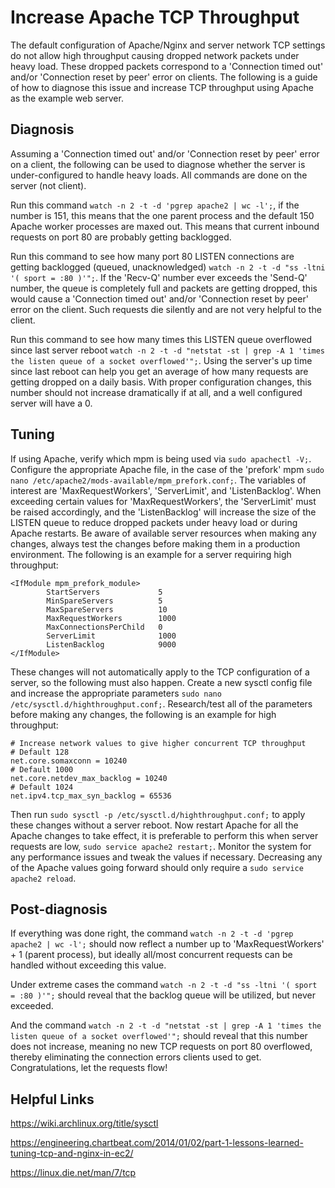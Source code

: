 # Increase Apache TCP Throughput

The default configuration of Apache/Nginx and server network TCP settings do not allow high throughput causing dropped network packets under heavy load. These dropped packets correspond to a 'Connection timed out' and/or 'Connection reset by peer' error on clients. The following is a guide of how to diagnose this issue and increase TCP throughput using Apache as the example web server.

## Diagnosis

Assuming a 'Connection timed out' and/or 'Connection reset by peer' error on a client, the following can be used to diagnose whether the server is under-configured to handle heavy loads. All commands are done on the server (not client).

Run this command `watch -n 2 -t -d 'pgrep apache2 | wc -l';`, if the number is 151, this means that the one parent process and the default 150 Apache worker processes are maxed out. This means that current inbound requests on port 80 are probably getting backlogged. 

Run this command to see how many port 80 LISTEN connections are getting backlogged (queued, unacknowledged) `watch -n 2 -t -d "ss -ltni '( sport = :80 )'";`. If the 'Recv-Q' number ever exceeds the 'Send-Q' number, the queue is completely full and packets are getting dropped, this would cause a 'Connection timed out' and/or 'Connection reset by peer' error on the client. Such requests die silently and are not very helpful to the client.

Run this command to see how many times this LISTEN queue overflowed since last server reboot `watch -n 2 -t -d "netstat -st | grep -A 1 'times the listen queue of a socket overflowed'";`. Using the server's up time since last reboot can help you get an average of how many requests are getting dropped on a daily basis. With proper configuration changes, this number should not increase dramatically if at all, and a well configured server will have a 0.

## Tuning

If using Apache, verify which mpm is being used via `sudo apachectl -V;`. Configure the appropriate Apache file, in the case of the 'prefork' mpm `sudo nano /etc/apache2/mods-available/mpm_prefork.conf;`. The variables of interest are 'MaxRequestWorkers', 'ServerLimit', and 'ListenBacklog'. When exceeding certain values for 'MaxRequestWorkers', the 'ServerLimit' must be raised accordingly, and the 'ListenBacklog' will increase the size of the LISTEN queue to reduce dropped packets under heavy load or during Apache restarts. Be aware of available server resources when making any changes, always test the changes before making them in a production environment. The following is an example for a server requiring high throughput:

```
<IfModule mpm_prefork_module>
        StartServers             5
        MinSpareServers          5
        MaxSpareServers          10
        MaxRequestWorkers        1000
        MaxConnectionsPerChild   0
        ServerLimit              1000
        ListenBacklog            9000
</IfModule>
```

These changes will not automatically apply to the TCP configuration of a server, so the following must also happen. Create a new sysctl config file and increase the appropriate parameters `sudo nano /etc/sysctl.d/highthroughput.conf;`. Research/test all of the parameters before making any changes, the following is an example for high throughput:

```
# Increase network values to give higher concurrent TCP throughput
# Default 128
net.core.somaxconn = 10240
# Default 1000
net.core.netdev_max_backlog = 10240
# Default 1024
net.ipv4.tcp_max_syn_backlog = 65536
```

Then run `sudo sysctl -p /etc/sysctl.d/highthroughput.conf;` to apply these changes without a server reboot. Now restart Apache for all the Apache changes to take effect, it is preferable to perform this when server requests are low, `sudo service apache2 restart;`. Monitor the system for any performance issues and tweak the values if necessary. Decreasing any of the Apache values going forward should only require a `sudo service apache2 reload`.

## Post-diagnosis
If everything was done right, the command  `watch -n 2 -t -d 'pgrep apache2 | wc -l';` should now reflect a number up to 'MaxRequestWorkers' + 1 (parent process), but ideally all/most concurrent requests can be handled without exceeding this value. 

Under extreme cases the command `watch -n 2 -t -d "ss -ltni '( sport = :80 )'";` should reveal that the backlog queue will be utilized, but never exceeded. 

And the command `watch -n 2 -t -d "netstat -st | grep -A 1 'times the listen queue of a socket overflowed'";` should reveal that this number does not increase, meaning no new TCP requests on port 80 overflowed, thereby eliminating the connection errors clients used to get. Congratulations, let the requests flow!

## Helpful Links

https://wiki.archlinux.org/title/sysctl

https://engineering.chartbeat.com/2014/01/02/part-1-lessons-learned-tuning-tcp-and-nginx-in-ec2/

https://linux.die.net/man/7/tcp
